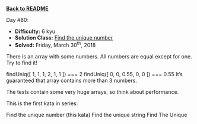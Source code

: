 ﻿<a href=https://github.com/hlais/Kata---a---Day><b>Back to README</b><a>

Day #80: 

* <b>Difficulty:</b> 6 kyu
* <b>Solution Class:</b> [Find the unique number](Find%20the%20unique%20number.cs)
* <b>Solved:</b> Friday, March 30<sup>th</sup>, 2018

There is an array with some numbers. All numbers are equal except for one. Try to find it!

findUniq([ 1, 1, 1, 2, 1, 1 ]) === 2
findUniq([ 0, 0, 0.55, 0, 0 ]) === 0.55
It’s guaranteed that array contains more than 3 numbers.

The tests contain some very huge arrays, so think about performance.

This is the first kata in series:

Find the unique number (this kata)
Find the unique string
Find The Unique
